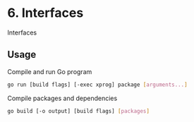 # 6. Interfaces

Interfaces

## Usage

Compile and run Go program

```bash
go run [build flags] [-exec xprog] package [arguments...]
```

Compile packages and dependencies

```bash
go build [-o output] [build flags] [packages]
```
